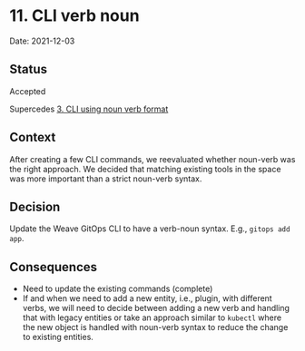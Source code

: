 # 11. CLI verb noun

Date: 2021-12-03

## Status

Accepted

Supercedes [3. CLI using noun verb format](0003-cli-using-noun-verb-format.md)

## Context

After creating a few CLI commands, we reevaluated whether noun-verb was the 
right approach.  We decided that matching existing tools in the space was more 
important than a strict noun-verb syntax.  

## Decision

Update the Weave GitOps CLI to have a verb-noun syntax.  E.g., `gitops add app`.

## Consequences

* Need to update the existing commands (complete)
* If and when we need to add a new entity, i.e., plugin, with different verbs, 
we will need to decide between adding a new verb and handling that with legacy 
entities or take an approach similar to `kubectl` where the new object is 
handled with noun-verb syntax to reduce the change to existing entities.
